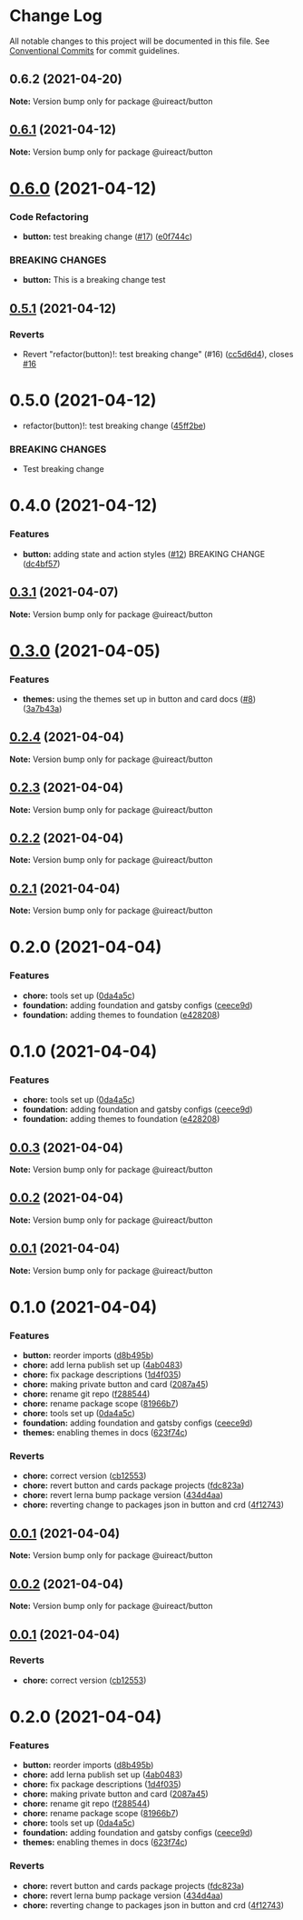 # Change Log

All notable changes to this project will be documented in this file.
See [Conventional Commits](https://conventionalcommits.org) for commit guidelines.

## 0.6.2 (2021-04-20)

**Note:** Version bump only for package @uireact/button

## [0.6.1](https://github.com/inavac182/ui-react/compare/@uireact/button@0.6.0...@uireact/button@0.6.1) (2021-04-12)

**Note:** Version bump only for package @uireact/button

# [0.6.0](https://github.com/inavac182/ui-react/compare/@uireact/button@0.5.1...@uireact/button@0.6.0) (2021-04-12)

### Code Refactoring

- **button:** test breaking change ([#17](https://github.com/inavac182/ui-react/issues/17)) ([e0f744c](https://github.com/inavac182/ui-react/commit/e0f744c2e915d068b470a6ee52d3be5806666f9a))

### BREAKING CHANGES

- **button:** This is a breaking change test

## [0.5.1](https://github.com/inavac182/ui-react/compare/@uireact/button@0.5.0...@uireact/button@0.5.1) (2021-04-12)

### Reverts

- Revert "refactor(button)!: test breaking change" (#16) ([cc5d6d4](https://github.com/inavac182/ui-react/commit/cc5d6d484492af3e3f293628c979295eec79ef60)), closes [#16](https://github.com/inavac182/ui-react/issues/16)

# 0.5.0 (2021-04-12)

- refactor(button)!: test breaking change ([45ff2be](https://github.com/inavac182/ui-react/commit/45ff2bec5995dce05b8d53666488e6539c50e7ee))

### BREAKING CHANGES

- Test breaking change

# 0.4.0 (2021-04-12)

### Features

- **button:** adding state and action styles ([#12](https://github.com/inavac182/ui-react/issues/12)) BREAKING CHANGE ([dc4bf57](https://github.com/inavac182/ui-react/commit/dc4bf5784118403434be202ca9d8957c2d864b44))

## [0.3.1](https://github.com/inavac182/ui-react/compare/@uireact/button@0.3.0...@uireact/button@0.3.1) (2021-04-07)

**Note:** Version bump only for package @uireact/button

# [0.3.0](https://github.com/inavac182/ui-react/compare/@uireact/button@0.2.4...@uireact/button@0.3.0) (2021-04-05)

### Features

- **themes:** using the themes set up in button and card docs ([#8](https://github.com/inavac182/ui-react/issues/8)) ([3a7b43a](https://github.com/inavac182/ui-react/commit/3a7b43a95e31cedc2a0091bdad61cae750674fc4))

## [0.2.4](https://github.com/inavac182/ui-react/compare/@uireact/button@0.2.3...@uireact/button@0.2.4) (2021-04-04)

**Note:** Version bump only for package @uireact/button

## [0.2.3](https://github.com/inavac182/ui-react/compare/@uireact/button@0.2.2...@uireact/button@0.2.3) (2021-04-04)

**Note:** Version bump only for package @uireact/button

## [0.2.2](https://github.com/inavac182/ui-react/compare/@uireact/button@0.2.1...@uireact/button@0.2.2) (2021-04-04)

**Note:** Version bump only for package @uireact/button

## [0.2.1](https://github.com/inavac182/ui-react/compare/@uireact/button@0.2.0...@uireact/button@0.2.1) (2021-04-04)

**Note:** Version bump only for package @uireact/button

# 0.2.0 (2021-04-04)

### Features

- **chore:** tools set up ([0da4a5c](https://github.com/inavac182/ui-react/commit/0da4a5c2a505a7deda2c73570092442335c51022))
- **foundation:** adding foundation and gatsby configs ([ceece9d](https://github.com/inavac182/ui-react/commit/ceece9d624b092807a18f530337b4b5dca3a276f))
- **foundation:** adding themes to foundation ([e428208](https://github.com/inavac182/ui-react/commit/e42820840173f10075f39bbb0df2eed897dcc738))

# 0.1.0 (2021-04-04)

### Features

- **chore:** tools set up ([0da4a5c](https://github.com/inavac182/ui-react/commit/0da4a5c2a505a7deda2c73570092442335c51022))
- **foundation:** adding foundation and gatsby configs ([ceece9d](https://github.com/inavac182/ui-react/commit/ceece9d624b092807a18f530337b4b5dca3a276f))
- **foundation:** adding themes to foundation ([e428208](https://github.com/inavac182/ui-react/commit/e42820840173f10075f39bbb0df2eed897dcc738))

## [0.0.3](https://github.com/inavac182/ui-react/compare/@uireact/button@0.0.2...@uireact/button@0.0.3) (2021-04-04)

**Note:** Version bump only for package @uireact/button

## [0.0.2](https://github.com/inavac182/ui-react/compare/@uireact/button@0.0.1...@uireact/button@0.0.2) (2021-04-04)

**Note:** Version bump only for package @uireact/button

## [0.0.1](https://github.com/inavac182/ui-react/compare/@uireact/button@0.1.0...@uireact/button@0.0.1) (2021-04-04)

**Note:** Version bump only for package @uireact/button

# 0.1.0 (2021-04-04)

### Features

- **button:** reorder imports ([d8b495b](https://github.com/inavac182/ui-react/commit/d8b495b927075c1cfe3800342f670cd2a1f60b69))
- **chore:** add lerna publish set up ([4ab0483](https://github.com/inavac182/ui-react/commit/4ab0483a1036e3b1b95f15fd301594c67f792b12))
- **chore:** fix package descriptions ([1d4f035](https://github.com/inavac182/ui-react/commit/1d4f035f0638f95d0d32b6efc53e983d6fc33606))
- **chore:** making private button and card ([2087a45](https://github.com/inavac182/ui-react/commit/2087a4559d2056c0573f23dc53c67441344d4d28))
- **chore:** rename git repo ([f288544](https://github.com/inavac182/ui-react/commit/f288544c084d456c6e10ce4b1cecdd390de4410c))
- **chore:** rename package scope ([81966b7](https://github.com/inavac182/ui-react/commit/81966b78ff0cd8511d2cd1a959692857e82cf2e3))
- **chore:** tools set up ([0da4a5c](https://github.com/inavac182/ui-react/commit/0da4a5c2a505a7deda2c73570092442335c51022))
- **foundation:** adding foundation and gatsby configs ([ceece9d](https://github.com/inavac182/ui-react/commit/ceece9d624b092807a18f530337b4b5dca3a276f))
- **themes:** enabling themes in docs ([623f74c](https://github.com/inavac182/ui-react/commit/623f74c8b9c17ff28e93378dca884c9d1d9b02b4))

### Reverts

- **chore:** correct version ([cb12553](https://github.com/inavac182/ui-react/commit/cb12553bab6e28d463fba5b0426658986a0acd52))
- **chore:** revert button and cards package projects ([fdc823a](https://github.com/inavac182/ui-react/commit/fdc823a19487888cda10ea644746b023b892ae99))
- **chore:** revert lerna bump package version ([434d4aa](https://github.com/inavac182/ui-react/commit/434d4aa45d9b43219da4417be0dd7667120182fa))
- **chore:** reverting change to packages json in button and crd ([4f12743](https://github.com/inavac182/ui-react/commit/4f12743e3b85a7f723b09891b8af5f93c84bae5c))

## [0.0.1](https://github.com/inavac182/ui-react/compare/@uireact/button@0.0.2...@uireact/button@0.0.1) (2021-04-04)

**Note:** Version bump only for package @uireact/button

## [0.0.2](https://github.com/inavac182/ui-react/compare/@uireact/button@0.0.1...@uireact/button@0.0.2) (2021-04-04)

**Note:** Version bump only for package @uireact/button

## [0.0.1](https://github.com/inavac182/ui-react/compare/@uireact/button@0.2.0...@uireact/button@0.0.1) (2021-04-04)

### Reverts

- **chore:** correct version ([cb12553](https://github.com/inavac182/ui-react/commit/cb12553bab6e28d463fba5b0426658986a0acd52))

# 0.2.0 (2021-04-04)

### Features

- **button:** reorder imports ([d8b495b](https://github.com/inavac182/ui-react/commit/d8b495b927075c1cfe3800342f670cd2a1f60b69))
- **chore:** add lerna publish set up ([4ab0483](https://github.com/inavac182/ui-react/commit/4ab0483a1036e3b1b95f15fd301594c67f792b12))
- **chore:** fix package descriptions ([1d4f035](https://github.com/inavac182/ui-react/commit/1d4f035f0638f95d0d32b6efc53e983d6fc33606))
- **chore:** making private button and card ([2087a45](https://github.com/inavac182/ui-react/commit/2087a4559d2056c0573f23dc53c67441344d4d28))
- **chore:** rename git repo ([f288544](https://github.com/inavac182/ui-react/commit/f288544c084d456c6e10ce4b1cecdd390de4410c))
- **chore:** rename package scope ([81966b7](https://github.com/inavac182/ui-react/commit/81966b78ff0cd8511d2cd1a959692857e82cf2e3))
- **chore:** tools set up ([0da4a5c](https://github.com/inavac182/ui-react/commit/0da4a5c2a505a7deda2c73570092442335c51022))
- **foundation:** adding foundation and gatsby configs ([ceece9d](https://github.com/inavac182/ui-react/commit/ceece9d624b092807a18f530337b4b5dca3a276f))
- **themes:** enabling themes in docs ([623f74c](https://github.com/inavac182/ui-react/commit/623f74c8b9c17ff28e93378dca884c9d1d9b02b4))

### Reverts

- **chore:** revert button and cards package projects ([fdc823a](https://github.com/inavac182/ui-react/commit/fdc823a19487888cda10ea644746b023b892ae99))
- **chore:** revert lerna bump package version ([434d4aa](https://github.com/inavac182/ui-react/commit/434d4aa45d9b43219da4417be0dd7667120182fa))
- **chore:** reverting change to packages json in button and crd ([4f12743](https://github.com/inavac182/ui-react/commit/4f12743e3b85a7f723b09891b8af5f93c84bae5c))
